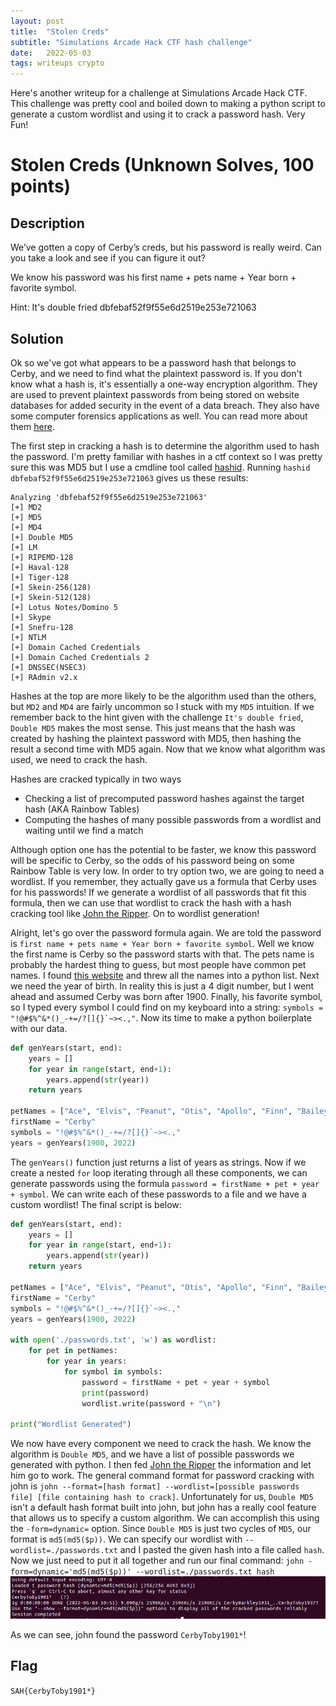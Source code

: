 ```yaml
---
layout: post
title:  "Stolen Creds"
subtitle: "Simulations Arcade Hack CTF hash challenge"
date:   2022-05-03
tags: writeups crypto
---
```

Here's another writeup for a challenge at Simulations Arcade Hack CTF. This challenge was pretty cool and boiled down to making a python script to generate a custom
wordlist and using it to crack a password hash. Very Fun!
# Stolen Creds (Unknown Solves, 100 points)
## Description
We’ve gotten a copy of Cerby’s creds, but his password is really weird. Can you take a look and see if you can figure it out?

We know his password was his first name + pets name + Year born + favorite symbol.

Hint: It's double fried dbfebaf52f9f55e6d2519e253e721063

## Solution
Ok so we've got what appears to be a password hash that belongs to Cerby, and we need to find what the plaintext password is. If you don't know what a hash is, it's
essentially a one-way encryption algorithm. They are used to prevent plaintext passwords from being stored on website databases for added security in the event of a 
data breach. They also have some computer forensics applications as well. You can read more about them [here](https://medium.com/@cmcorrales3/password-hashes-how-they-work-how-theyre-hacked-and-how-to-maximize-security-e04b15ed98d).

The first step in cracking a hash is to determine the algorithm used to hash the password. I'm pretty familiar with hashes in a ctf context so I was pretty sure this
was MD5 but I use a cmdline tool called [hashid](https://github.com/psypanda/hashID). Running ``hashid dbfebaf52f9f55e6d2519e253e721063`` gives us these results:
```
Analyzing 'dbfebaf52f9f55e6d2519e253e721063'
[+] MD2
[+] MD5
[+] MD4
[+] Double MD5
[+] LM
[+] RIPEMD-128
[+] Haval-128
[+] Tiger-128
[+] Skein-256(128)
[+] Skein-512(128)
[+] Lotus Notes/Domino 5
[+] Skype
[+] Snefru-128
[+] NTLM
[+] Domain Cached Credentials
[+] Domain Cached Credentials 2
[+] DNSSEC(NSEC3)
[+] RAdmin v2.x
```
Hashes at the top are more likely to be the algorithm used than the others, but ``MD2`` and ``MD4`` are fairly uncommon so I stuck with my ``MD5`` intuition. If we
remember back to the hint given with the challenge ``It's double fried``, ``Double MD5`` makes the most sense. This just means that the hash was created by hashing
the plaintext password with MD5, then hashing the result a second time with MD5 again. Now that we know what algorithm was used, we need to crack the hash.

Hashes are cracked typically in two ways
* Checking a list of precomputed password hashes against the target hash (AKA Rainbow Tables)
* Computing the hashes of many possible passwords from a wordlist and waiting until we find a match

Although option one has the potential to be faster, we know this password will be specific to Cerby, so the odds of his password being on some Rainbow Table is very low.
In order to try option two, we are going to need a wordlist. If you remember, they actually gave us a formula that Cerby uses for his passwords! If we generate a
wordlist of all passwords that fit this formula, then we can use that wordlist to crack the hash with a hash cracking tool like [John the Ripper](https://www.openwall.com/john/). On to wordlist generation!

Alright, let's go over the password formula again. We are told the password is ``first name + pets name + Year born + favorite symbol``. Well we know the first name is
Cerby so the password starts with that. The pets name is probably the hardest thing to guess, but most people have common pet names. I found [this website](https://7esl.com/dog-names/)
and threw all the names into a python list. Next we need the year of birth. In reality this is just a 4 digit number, but I went ahead and assumed Cerby was born after 1900.
Finally, his favorite symbol, so I typed every symbol I could find on my keyboard into a string: ``symbols = "!@#$%^&*()_-+=/?[]{}`~><.,"``. Now its time to make
a python boilerplate with our data.
```python
def genYears(start, end):
    years = []
    for year in range(start, end+1):
        years.append(str(year))
    return years

petNames = ["Ace", "Elvis", "Peanut", "Otis", "Apollo", "Finn", "Bailey", "Frankie", "Prince", "Bandit", "George", "Rex", "Baxter", "Gizmo", "Riley", "Bear", "Gunner", "Rocco", "Beau", "Gus", "Rocky", "Benji", "Hank", "Romeo", "Benny", "Harley", "Rosco", "Bently", "Henry", "Rudy", "Blue", "Hunter", "Rufus", "Bo", "Jack", "Rusty", "Boomer", "Ralph", "Ted", "Ben", "Jackson", "Sam", "Brady", "Jake", "Sammy", "Brody", "Jasper", "Samson", "Bruno", "Scooter", "Jax", "Brutus", "Joey", "Scout", "Bubba", "Coby", "Shadow", "Buddy", "Leo", "Simba", "Buster", "Loki", "Sparky", "Cash", "Louis", "Spike", "Champ", "Lucky", "Tank", "Chance", "Luke", "Teddy", "Charlie", "Patch", "Merlin", "Hector", "Dave", "Boris", "Basil", "Rupert", "Mack", "Thor", "Chase", "Marley", "Rolo", "Aries", "Leo", "Axel", "Barkley", "Toby", "Chester", "Max", "Bingo", "Tucker", "Chico", "Blaze", "Mickey", "Tyson", "Coco", "Bubba", "Chip", "Butch", "Chief", "Milo", "Vader", "Cody", "Buck", "Clifford", "Dodge", "Moose", "Winston", "Cooper", "Murphy", "Abbott", "Diego", "Goose", "Dane", "Fisher", "Yoda", "Copper", "Oliver", "Zeus", "Abe", "Dexter", "Ollie", "Aero", "Bones", "Digger", "Waffle", "Ziggy", "Aj", "Diesel", "Oreo", "Duke", "Oscar", "Angus", "Barney", "Bella", "Lola", "Luna", "Poppy", "Coco", "Ruby", "Molly", "Daisy", "Millie", "Rosie", "India", "Lucy", "Anna", "Cookie", "Pepper", "Biscuit", "Lily", "Bonnie", "Tilly", "Willow", "Roxy", "Nala", "Maisie", "Honey", "Penny", "Katy", "Fleur", "Mimi", "Mia", "Lexi", "Holly", "Bailey", "Skye", "Lulu", "Belle", "Skye", "Dolly", "Lottie", "Minnie", "Ellie", "Jess", "Betty", "Winnie", "Amber", "Sweetie", "Diamond", "Hetty", "Missy", "Mabel", "Sasha", "Cassie", "Jessie", "Sindy", "Sugar", "Ella", "Peggy", "Meg", "Misty", "Summer", "Maya", "Tess", "Izzy", "Evie", "Betsy", "Stella", "Muffin", "Pandora", "Nell", "Shelby", "Paris", "Phoebe", "Sophie", "Mitzy", "Tia", "Sage", "Peaches", "Darcey", "Jasmine", "Kali", "Pearl", "Raven", "Princess", "Pip", "Jade", "Opal", "Precious", "Sissy", "Liberty", "Marnie", "Matilda", "Lady", "Frankie", "Olive", "Maddie", "Nellie", "Harley", "Elsa", "Beau", "Mocha", "Dora", "Cleo", "Juno", "Dotty", "Morgan", "Pixie", "Ivy", "Freya", "Nina", "Margot", "Angel", "Sadie", "Sally", "Pebbles", "Suki", "Kiki", "Boo", "Star", "Zara", "Mopsi", "Flopsi"]    
firstName = "Cerby"
symbols = "!@#$%^&*()_-+=/?[]{}`~><.,"
years = genYears(1900, 2022)
```
The ``genYears()`` function just returns a list of years as strings. Now if we create a nested ``for`` loop iterating through all these components, we can generate
passwords using the formula ``password = firstName + pet + year + symbol``. We can write each of these passwords to a file and we have a custom wordlist! The final
script is below:
```python
def genYears(start, end):
    years = []
    for year in range(start, end+1):
        years.append(str(year))
    return years

petNames = ["Ace", "Elvis", "Peanut", "Otis", "Apollo", "Finn", "Bailey", "Frankie", "Prince", "Bandit", "George", "Rex", "Baxter", "Gizmo", "Riley", "Bear", "Gunner", "Rocco", "Beau", "Gus", "Rocky", "Benji", "Hank", "Romeo", "Benny", "Harley", "Rosco", "Bently", "Henry", "Rudy", "Blue", "Hunter", "Rufus", "Bo", "Jack", "Rusty", "Boomer", "Ralph", "Ted", "Ben", "Jackson", "Sam", "Brady", "Jake", "Sammy", "Brody", "Jasper", "Samson", "Bruno", "Scooter", "Jax", "Brutus", "Joey", "Scout", "Bubba", "Coby", "Shadow", "Buddy", "Leo", "Simba", "Buster", "Loki", "Sparky", "Cash", "Louis", "Spike", "Champ", "Lucky", "Tank", "Chance", "Luke", "Teddy", "Charlie", "Patch", "Merlin", "Hector", "Dave", "Boris", "Basil", "Rupert", "Mack", "Thor", "Chase", "Marley", "Rolo", "Aries", "Leo", "Axel", "Barkley", "Toby", "Chester", "Max", "Bingo", "Tucker", "Chico", "Blaze", "Mickey", "Tyson", "Coco", "Bubba", "Chip", "Butch", "Chief", "Milo", "Vader", "Cody", "Buck", "Clifford", "Dodge", "Moose", "Winston", "Cooper", "Murphy", "Abbott", "Diego", "Goose", "Dane", "Fisher", "Yoda", "Copper", "Oliver", "Zeus", "Abe", "Dexter", "Ollie", "Aero", "Bones", "Digger", "Waffle", "Ziggy", "Aj", "Diesel", "Oreo", "Duke", "Oscar", "Angus", "Barney", "Bella", "Lola", "Luna", "Poppy", "Coco", "Ruby", "Molly", "Daisy", "Millie", "Rosie", "India", "Lucy", "Anna", "Cookie", "Pepper", "Biscuit", "Lily", "Bonnie", "Tilly", "Willow", "Roxy", "Nala", "Maisie", "Honey", "Penny", "Katy", "Fleur", "Mimi", "Mia", "Lexi", "Holly", "Bailey", "Skye", "Lulu", "Belle", "Skye", "Dolly", "Lottie", "Minnie", "Ellie", "Jess", "Betty", "Winnie", "Amber", "Sweetie", "Diamond", "Hetty", "Missy", "Mabel", "Sasha", "Cassie", "Jessie", "Sindy", "Sugar", "Ella", "Peggy", "Meg", "Misty", "Summer", "Maya", "Tess", "Izzy", "Evie", "Betsy", "Stella", "Muffin", "Pandora", "Nell", "Shelby", "Paris", "Phoebe", "Sophie", "Mitzy", "Tia", "Sage", "Peaches", "Darcey", "Jasmine", "Kali", "Pearl", "Raven", "Princess", "Pip", "Jade", "Opal", "Precious", "Sissy", "Liberty", "Marnie", "Matilda", "Lady", "Frankie", "Olive", "Maddie", "Nellie", "Harley", "Elsa", "Beau", "Mocha", "Dora", "Cleo", "Juno", "Dotty", "Morgan", "Pixie", "Ivy", "Freya", "Nina", "Margot", "Angel", "Sadie", "Sally", "Pebbles", "Suki", "Kiki", "Boo", "Star", "Zara", "Mopsi", "Flopsi"]    
firstName = "Cerby"
symbols = "!@#$%^&*()_-+=/?[]{}`~><.,"
years = genYears(1900, 2022)

with open('./passwords.txt', 'w') as wordlist:
    for pet in petNames:
        for year in years:
            for symbol in symbols:
                password = firstName + pet + year + symbol
                print(password)
                wordlist.write(password + "\n")

print("Wordlist Generated")
```

We now have every component we need to crack the hash. We know the algorithm is ``Double MD5``, and we have a list of possible passwords we generated with python.
I then fed [John the Ripper](https://www.openwall.com/john/) the information and let him go to work. The general command format for password cracking with john
is ``john --format=[hash format] --wordlist=[possible passwords file] [file containing hash to crack]``. Unfortunately for us, ``Double MD5`` isn't a default 
hash format built into john, but john has a really cool feature that allows us to specify a custom algorithm. We can accomplish this using the ``-form=dynamic=``
option. Since ``Double MD5`` is just two cycles of ``MD5``, our format is ``md5(md5($p))``. We can specify our wordlist with ``--wordlist=./passwords.txt`` and I
pasted the given hash into a file called ``hash``. Now we just need to put it all together and run our final command: ``john -form=dynamic='md5(md5($p))' --wordlist=./passwords.txt hash``
![image](/img/cracked.png)

As we can see, john found the password ``CerbyToby1901*``!

## Flag
``SAH{CerbyToby1901*}``
